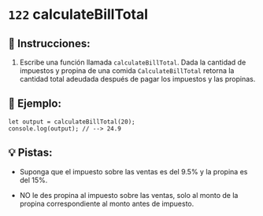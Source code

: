 # `122` calculateBillTotal

## 📝 Instrucciones:

1. Escribe una función llamada `calculateBillTotal`. Dada la cantidad de impuestos y propina de una comida `CalculateBillTotal` retorna la cantidad total adeudada después de pagar los impuestos y las propinas.
 
## 📎 Ejemplo:

```Js
let output = calculateBillTotal(20);
console.log(output); // --> 24.9
```

## 💡 Pistas:

+ Suponga que el impuesto sobre las ventas es del 9.5% y la propina es del 15%.

+ NO le des propina al impuesto sobre las ventas, solo al monto de la propina correspondiente al monto antes de impuesto.
